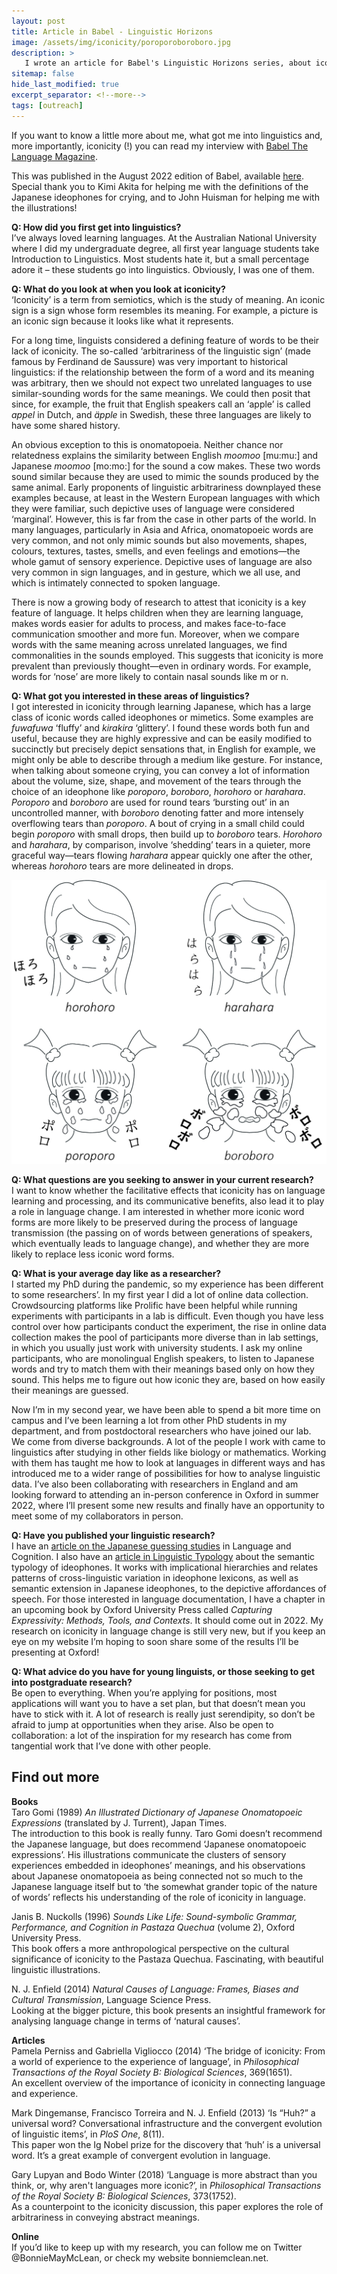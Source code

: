 ```yaml
---
layout: post
title: Article in Babel - Linguistic Horizons
image: /assets/img/iconicity/poroporoboroboro.jpg
description: >
   I wrote an article for Babel's Linguistic Horizons series, about iconicity in language change. Check it out!
sitemap: false
hide_last_modified: true
excerpt_separator: <!--more-->
tags: [outreach]
---
```


If you want to know a little more about me, what got me into linguistics and, more importantly, iconicity (!) you can read my interview with [Babel The Language Magazine](https://babelzine.co.uk/).

<!--more-->

This was published in the August 2022 edition of Babel, available [here](https://cloud.3dissue.com/18743/41457/106040/issue40/index.html?page=40). Special thank you to Kimi Akita for helping me with the definitions of the Japanese ideophones for crying, and to John Huisman for helping me with the illustrations!

**Q: How did you first get into linguistics?**  
I’ve always loved learning languages. At the Australian National University where I did my undergraduate degree, all first year language students take Introduction to Linguistics. Most students hate it, but a small percentage adore it – these students go into linguistics. Obviously, I was one of them.

**Q: What do you look at when you look at iconicity?**  
‘Iconicity’ is a term from semiotics, which is the study of meaning. An iconic sign is a sign whose form resembles its meaning. For example, a picture is an iconic sign because it looks like what it represents.   

For a long time, linguists considered a defining feature of words to be their lack of iconicity. The so-called ‘arbitrariness of the linguistic sign’ (made famous by Ferdinand de Saussure) was very important to historical linguistics: if the relationship between the form of a word and its meaning was arbitrary, then we should not expect two unrelated languages to use similar-sounding words for the same meanings. We could then posit that since, for example, the fruit that English speakers call an ‘apple’ is called _appel_ in Dutch, and _äpple_ in Swedish, these three languages are likely to have some shared history.   

An obvious exception to this is onomatopoeia. Neither chance nor relatedness explains the similarity between English _moomoo_ [mu:mu:] and Japanese _moomoo_ [mo:mo:] for the sound a cow makes. These two words sound similar because they are used to mimic the sounds produced by the same animal. Early proponents of linguistic arbitrariness downplayed these examples because, at least in the Western European languages with which they were familiar, such depictive uses of language were considered ‘marginal’. However, this is far from the case in other parts of the world. In many languages, particularly in Asia and Africa, onomatopoeic words are very common, and not only mimic sounds but also movements, shapes, colours, textures, tastes, smells, and even feelings and emotions—the whole gamut of sensory experience. Depictive uses of language are also very common in sign languages, and in gesture, which we all use, and which is intimately connected to spoken language.    

There is now a growing body of research to attest that iconicity is a key feature of language. It helps children when they are learning language, makes words easier for adults to process, and makes face-to-face communication smoother and more fun. Moreover, when we compare words with the same meaning across unrelated languages, we find commonalities in the sounds employed. This suggests that iconicity is more prevalent than previously thought—even in ordinary words. For example, words for ‘nose’ are more likely to contain nasal sounds like m or n.    

**Q: What got you interested in these areas of linguistics?**  
I got interested in iconicity through learning Japanese, which has a large class of iconic words called ideophones or mimetics. Some examples are _fuwafuwa_ ‘fluffy’ and _kirakira_ ‘glittery’. I found these words both fun and useful, because they are highly expressive and can be easily modified to succinctly but precisely depict sensations that, in English for example, we might only be able to describe through a medium like gesture. For instance, when talking about someone crying, you can convey a lot of information about the volume, size, shape, and movement of the tears through the choice of an ideophone like _poroporo_, _boroboro_, _horohoro_ or _harahara_. _Poroporo_ and _boroboro_ are used for round tears ‘bursting out’ in an uncontrolled manner, with _boroboro_ denoting fatter and more intensely overflowing tears than _poroporo_. A bout of crying in a small child could begin _poroporo_ with small drops, then build up to _boroboro_ tears. _Horohoro_ and _harahara_, by comparison, involve ‘shedding’ tears in a quieter, more graceful way—tears flowing _harahara_ appear quickly one after the other, whereas _horohoro_ tears are more delineated in drops.  

![](/assets/img/iconicity/poroporoboroboro.jpg)

**Q: What questions are you seeking to answer in your current research?**  
I want to know whether the facilitative effects that iconicity has on language learning and processing, and its communicative benefits, also lead it to play a role in language change. I am interested in whether more iconic word forms are more likely to be preserved during the process of language transmission (the passing on of words between generations of speakers, which eventually leads to language change), and whether they are more likely to replace less iconic word forms.

**Q: What is your average day like as a researcher?**  
I started my PhD during the pandemic, so my experience has been different to some researchers’. In my first year I did a lot of online data collection. Crowdsourcing platforms like Prolific have been helpful while running experiments with participants in a lab is difficult. Even though you have less control over how participants conduct the experiment, the rise in online data collection makes the pool of participants more diverse than in lab settings, in which you usually just work with university students. 
I ask my online participants, who are monolingual English speakers, to listen to Japanese words and try to match them with their meanings based only on how they sound. This helps me to figure out how iconic they are, based on how easily their meanings are guessed.   

Now I’m in my second year, we have been able to spend a bit more time on campus and I’ve been learning a lot from other PhD students in my department, and from postdoctoral researchers who have joined our lab. We come from diverse backgrounds. A lot of the people I work with came to linguistics after studying in other fields like biology or mathematics. Working with them has taught me how to look at languages in different ways and has introduced me to a wider range of possibilities for how to analyse linguistic data. I’ve also been collaborating with researchers in England and am looking forward to attending an in-person conference in Oxford in summer 2022, where I’ll present some new results and finally have an opportunity to meet some of my collaborators in person.   

**Q: Have you published your linguistic research?**   
I have an [article on the Japanese guessing studies](https://doi.org/10.1017/langcog.2023.9) in Language and Cognition. I also have an [article in Linguistic Typology](https://doi.org/10.1515/lingty-2020-2063) about the semantic typology of ideophones. It works with implicational hierarchies and relates patterns of cross-linguistic variation in ideophone lexicons, as well as semantic extension in Japanese ideophones, to the depictive affordances of speech. For those interested in language documentation, I have a chapter in an upcoming book by Oxford University Press called _Capturing Expressivity: Methods, Tools, and Contexts_. It should come out in 2022. My research on iconicity in language change is still very new, but if you keep an eye on my website I’m hoping to soon share some of the results I’ll be presenting at Oxford!

**Q: What advice do you have for young linguists, or those seeking to get into postgraduate research?**   
Be open to everything. When you’re applying for positions, most applications will want you to have a set plan, but that doesn’t mean you have to stick with it. A lot of research is really just serendipity, so don’t be afraid to jump at opportunities when they arise. Also be open to collaboration: a lot of the inspiration for my research has come from tangential work that I’ve done with other people. 

## Find out more

**Books**     
Taro Gomi (1989) _An Illustrated Dictionary of Japanese Onomatopoeic Expressions_ (translated by J. Turrent), Japan Times.    
The introduction to this book is really funny. Taro Gomi doesn’t recommend the Japanese language, but does recommend ‘Japanese onomatopoeic expressions’. His illustrations communicate the clusters of sensory experiences embedded in ideophones’ meanings, and his observations about Japanese onomatopoeia as being connected not so much to the Japanese language itself but to ‘the somewhat grander topic of the nature of words’ reflects his understanding of the role of iconicity in language. 

Janis B. Nuckolls (1996) _Sounds Like Life: Sound-symbolic Grammar, Performance, and Cognition in Pastaza Quechua_ (volume 2), Oxford University Press.    
This book offers a more anthropological perspective on the cultural significance of iconicity to the Pastaza Quechua. Fascinating, with beautiful linguistic illustrations.  

N. J. Enfield (2014) _Natural Causes of Language: Frames, Biases and Cultural Transmission_, Language Science Press.     
Looking at the bigger picture, this book presents an insightful framework for analysing language change in terms of ‘natural causes’. 

**Articles**    
Pamela Perniss and Gabriella Vigliocco (2014) ‘The bridge of iconicity: From a world of experience to the experience of language’, in _Philosophical Transactions of the Royal Society B: Biological Sciences_, 369(1651).    
An excellent overview of the importance of iconicity in connecting language and experience. 


Mark Dingemanse, Francisco Torreira and N. J. Enfield (2013) ‘Is “Huh?” a universal word? Conversational infrastructure and the convergent evolution of linguistic items’, in _PloS One_, 8(11).    
This paper won the Ig Nobel prize for the discovery that ‘huh’ is a universal word. It’s a great example of convergent evolution in language.    


Gary Lupyan and Bodo Winter (2018) ‘Language is more abstract than you think, or, why aren't languages more iconic?’, in _Philosophical Transactions of the Royal Society B: Biological Sciences_, 373(1752).    
As a counterpoint to the iconicity discussion, this paper explores the role of arbitrariness in conveying abstract meanings. 

**Online**   
If you’d like to keep up with my research, you can follow me on Twitter @BonnieMayMcLean, or check my website bonniemclean.net. 
